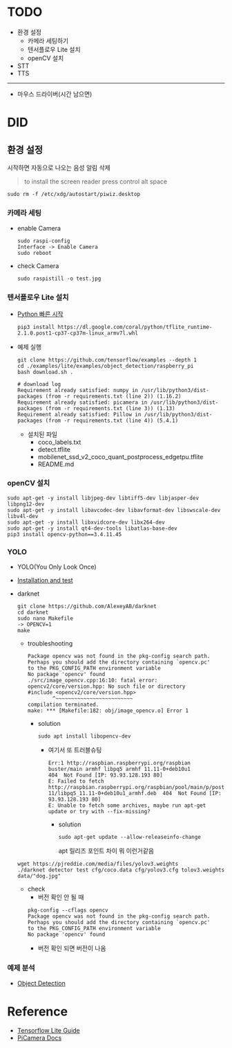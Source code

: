 # TODO
* 환경 설정
    * 카메라 세팅하기
    * 텐서플로우 Lite 설치
    * openCV 설치
* STT
* TTS
---
* 마우스 드라이버(시간 남으면)


# DID
## 환경 설정
시작하면 자동으로 나오는 음성 알림 삭제  
> to install the screen reader press control alt space
```
sudo rm -f /etc/xdg/autostart/piwiz.desktop
```
### 카메라 세팅
* enable Camera
    ```
    sudo raspi-config
    Interface -> Enable Camera
    sudo reboot
    ```
* check Camera
    ```
    sudo raspistill -o test.jpg
    ```

### 텐서플로우 Lite 설치
* [Python 빠른 시작](https://www.tensorflow.org/lite/guide/python?hl=ko)
    ```
    pip3 install https://dl.google.com/coral/python/tflite_runtime-2.1.0.post1-cp37-cp37m-linux_armv7l.whl
    ```
* 예제 실행
  ```
  git clone https://github.com/tensorflow/examples --depth 1
  cd ./examples/lite/examples/object_detection/raspberry_pi
  bash download.sh .

  # download log
  Requirement already satisfied: numpy in /usr/lib/python3/dist-packages (from -r requirements.txt (line 2)) (1.16.2)
  Requirement already satisfied: picamera in /usr/lib/python3/dist-packages (from -r requirements.txt (line 3)) (1.13)
  Requirement already satisfied: Pillow in /usr/lib/python3/dist-packages (from -r requirements.txt (line 4)) (5.4.1)
  ```  
    * 설치된 파일
        * coco_labels.txt
        * detect.tflite
        * mobilenet_ssd_v2_coco_quant_postprocess_edgetpu.tflite
        * README.md 


### openCV 설치
```
sudo apt-get -y install libjpeg-dev libtiff5-dev libjasper-dev libpng12-dev
sudo apt-get -y install libavcodec-dev libavformat-dev libswscale-dev libv4l-dev
sudo apt-get -y install libxvidcore-dev libx264-dev
sudo apt-get -y install qt4-dev-tools libatlas-base-dev
pip3 install opencv-python==3.4.11.45
```

### YOLO
* YOLO(You Only Look Once)


* [Installation and test](https://pjreddie.com/darknet/yolo/)
* darknet
    ```
    git clone https://github.com/AlexeyAB/darknet
    cd darknet
    sudo nano Makefile
    -> OPENCV=1
    make
    ```
    * troubleshooting
        ```
        Package opencv was not found in the pkg-config search path.
        Perhaps you should add the directory containing `opencv.pc'
        to the PKG_CONFIG_PATH environment variable
        No package 'opencv' found
        ./src/image_opencv.cpp:16:10: fatal error: opencv2/core/version.hpp: No such file or directory
        #include <opencv2/core/version.hpp>
                ^~~~~~~~~~~~~~~~~~~~~~~~~~
        compilation terminated.
        make: *** [Makefile:182: obj/image_opencv.o] Error 1
        ```
        * solution
            ```
            sudo apt install libopencv-dev
            ```
            * 여기서 또 트러블슈팅
                ```
                Err:1 http://raspbian.raspberrypi.org/raspbian buster/main armhf libpq5 armhf 11.11-0+deb10u1
                404  Not Found [IP: 93.93.128.193 80]
                E: Failed to fetch http://raspbian.raspberrypi.org/raspbian/pool/main/p/postgresql-11/libpq5_11.11-0+deb10u1_armhf.deb  404  Not Found [IP: 93.93.128.193 80]
                E: Unable to fetch some archives, maybe run apt-get update or try with --fix-missing?
                ```
                * solution
                    ```
                    sudo apt-get update --allow-releaseinfo-change
                    ```
                    apt 릴리즈 포인트 차이 뭐 이런거같음

    
  
    ```
    wget https://pjreddie.com/media/files/yolov3.weights
    ./darknet detector test cfg/coco.data cfg/yolov3.cfg tolov3.weights data/"dog.jpg"
    ```

    * check
        * 버전 확인 안 될 때
        ```
        pkg-config --cflags opencv
        Package opencv was not found in the pkg-config search path.
        Perhaps you should add the directory containing `opencv.pc'
        to the PKG_CONFIG_PATH environment variable
        No package 'opencv' found
        ```
        * 버전 확인 되면 버전이 나옴


### 예제 분석
* [Object Detection](https://github.com/tensorflow/examples/tree/master/lite/examples/object_detection/raspberry_pi)



# Reference
* [Tensorflow Lite Guide](https://www.tensorflow.org/lite/guide?hl=ko)
* [PiCamera Docs](https://picamera.readthedocs.io/en/latest/)